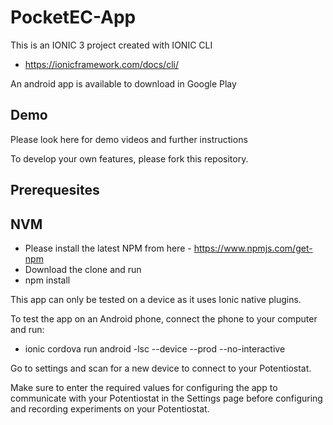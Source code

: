 # PocketEC-App
This is an IONIC 3 project created with IONIC CLI

* https://ionicframework.com/docs/cli/ 

An android app is available to download in Google Play

## Demo 

Please look here for demo videos and further instructions


To develop your own features, please fork this repository. 

## Prerequesites 

## NVM
* Please install the latest NPM from here - https://www.npmjs.com/get-npm
* Download the clone and run 
* npm install

This app can only be tested on a device as it uses Ionic native plugins. 

To test the app on an Android phone, connect the phone to your computer and run: 
* ionic cordova run android -lsc --device --prod --no-interactive

Go to settings and scan for a new device to connect to your Potentiostat.

Make sure to enter the required values for configuring the app to communicate with your Potentiostat in the Settings page before configuring and recording experiments on your Potentiostat. 



